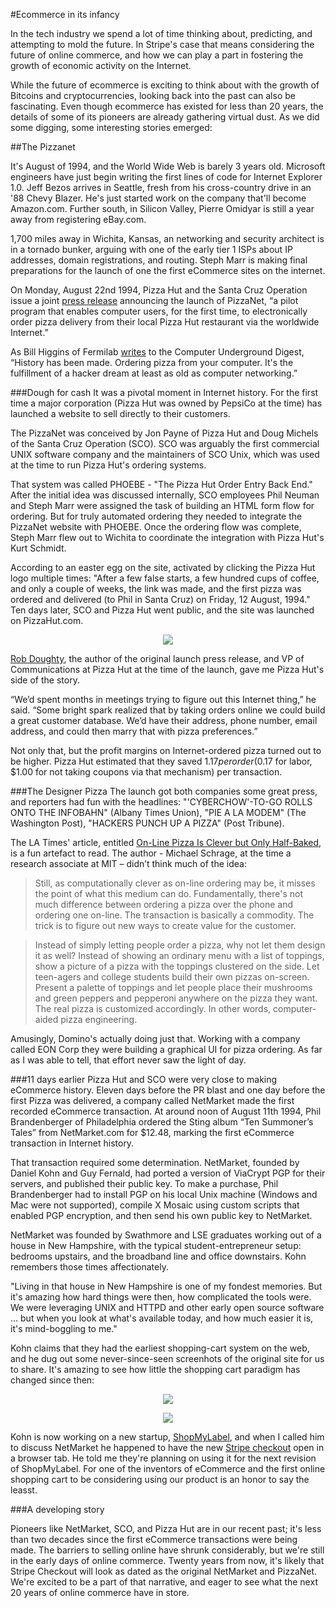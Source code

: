 #Ecommerce in its infancy

In the tech industry we spend a lot of time thinking about, predicting, and attempting to mold the future. In Stripe's case that means considering the future of online commerce, and how we can play a part in fostering the growth of economic activity on the Internet. 

While the future of ecommerce is exciting to think about with the growth of Bitcoins and cryptocurrencies, looking back into the past can also be fascinating. Even though ecommerce has existed for less than 20 years, the details of some of its pioneers are already gathering virtual dust. As we did some digging, some interesting stories emerged:

##The Pizzanet

It's August of 1994, and the World Wide Web is barely 3 years old. Microsoft engineers have just begin writing the first lines of code for Internet Explorer 1.0. Jeff Bezos arrives in Seattle, fresh from his cross-country drive in an '88 Chevy Blazer. He's just started work on the company that'll become Amazon.com. Further south, in Silicon Valley, Pierre Omidyar is still a year away from registering eBay.com.

1,700 miles away in Wichita, Kansas, an networking and security architect is in a tornado bunker, arguing with one of the early tier 1 ISPs about IP addresses, domain registrations, and routing. Steph Marr is making final preparations for the launch of one the first eCommerce sites on the internet.

On Monday, August 22nd 1994, Pizza Hut and the Santa Cruz Operation issue a joint [press release](http://www.interesting-people.org/archives/interesting-people/199408/msg00057.html) announcing the launch of PizzaNet, “a pilot program that enables computer users, for the first time, to electronically order pizza delivery from their local Pizza Hut restaurant via the worldwide Internet.”

As Bill Higgins of Fermilab [writes](http://cu-digest.org/CUDS6/cud6.83) to the Computer Underground Digest, “History has been made.  Ordering pizza from your computer.  It's the fulfillment of a hacker dream at least as old as computer networking.” 


###Dough for cash
It was a pivotal moment in Internet history. For the first time a major corporation (Pizza Hut was owned by PepsiCo at the time) has launched a website  to sell directly to their customers.

The PizzaNet was conceived by Jon Payne of Pizza Hut and Doug Michels of the Santa Cruz Operation (SCO). SCO was arguably the first commercial UNIX software company and the maintainers of SCO Unix, which was used at the time to run Pizza Hut's ordering systems. 

That system was called PHOEBE - "The Pizza Hut Order Entry Back End." After the initial idea was discussed internally, SCO employees Phil Neuman and Steph Marr were assigned the task of building an HTML form flow for ordering. But for truly automated ordering they needed to integrate the PizzaNet website with PHOEBE. Once the ordering flow was complete, Steph Marr flew out to Wichita to coordinate the integration with Pizza Hut's Kurt Schmidt. 

According to an easter egg on the site, activated by clicking the Pizza Hut logo multiple times: "After a few false starts, a few hundred cups of coffee, and only a couple of weeks, the link was made, and the first pizza was ordered
and delivered (to Phil in Santa Cruz) on Friday, 12 August, 1994." Ten days later, SCO and Pizza Hut went public, and the site was launched on PizzaHut.com.

<p align="center"><img src="https://github.com/sinak/stripe-blog-posts/raw/master/1%20-%20images/pizza1.jpg" /></p>

[Rob Doughty](http://robdoughtycommunications.com/robdoughtycommunications.com/Welcome.html), the author of the original launch press release, and VP of Communications at Pizza Hut at the time of the launch, gave me Pizza Hut's side of the story. 

“We’d spent months in meetings trying to figure out this Internet thing,” he said. “Some bright spark realized that by taking orders online we could build a great customer database. We’d have their address, phone number, email address, and could then marry that with pizza preferences.”

Not only that, but the profit margins on Internet-ordered pizza turned out to be higher. Pizza Hut estimated that they saved $1.17 per order ($0.17 for labor, $1.00 for not taking coupons via that mechanism) per transaction.


###The Designer Pizza
The launch got both companies some great press, and reporters had fun with the headlines: "'CYBERCHOW'-TO-GO ROLLS ONTO THE INFOBAHN" (Albany Times Union), "PIE A LA MODEM" (The Washington Post), "HACKERS PUNCH UP A PIZZA" (Post Tribune).

The LA Times' article, entitled [On-Line Pizza Is Clever but Only Half-Baked](http://articles.latimes.com/1994-08-25/business/fi-31168_1_pizza-hut), is a fun artefact to read. The author - Michael Schrage, at the time a research associate at MIT – didn’t think much of the idea:

> Still, as computationally clever as on-line ordering may be, it misses the point of what this medium can do. Fundamentally, there's not much difference between ordering a pizza over the phone and ordering one on-line. The transaction is basically a commodity. The trick is to figure out new ways to create value for the customer.

> Instead of simply letting people order a pizza, why not let them design it as well? Instead of showing an ordinary menu with a list of toppings, show a picture of a pizza with the toppings clustered on the side. Let teen-agers and college students build their own pizzas on-screen. Present a palette of toppings and let people place their mushrooms and green peppers and pepperoni anywhere on the pizza they want. The real pizza is customized accordingly. In other words, computer-aided pizza engineering.

Amusingly, Domino's actually doing just that. Working with a company called EON Corp they were building a graphical UI for pizza ordering. As far as I was able to tell, that effort never saw the light of day.

###11 days earlier
Pizza Hut and SCO were very close to making eCommerce history. Eleven days before the PR blast and one day before the first Pizza was delivered, a company called NetMarket made the first recorded  eCommerce transaction. At around noon of August 11th 1994, Phil Brandenberger of Philadelphia ordered the Sting album “Ten Summoner’s Tales” from NetMarket.com for $12.48, marking the first eCommerce transaction in Internet history. 

That transaction required some determination. NetMarket, founded by Daniel Kohn and Guy Fernald, had ported a version of ViaCrypt PGP for their servers, and published their public key. To make a purchase, Phil Brandenberger had to install PGP on his local Unix machine (Windows and Mac were not supported), compile X Mosaic using custom scripts that enabled PGP encryption, and then send his own public key to NetMarket.

NetMarket was founded by Swathmore and LSE graduates working out of a house in New Hampshire, with the typical student-entrepreneur setup: bedrooms upstairs, and the broadband line and office downstairs. Kohn remembers those times affectionately. 

"Living in that house in New Hampshire is one of my fondest memories. But it's amazing how hard things were then, how complicated the tools were. We were leveraging UNIX and HTTPD and other early open source software ... but when you look at what's available today, and how much easier it is, it's mind-boggling to me."

Kohn claims that they had the earliest shopping-cart system on the web, and he dug out some never-since-seen screenhots of the original site for us to share. It's amazing to see how little the shopping cart paradigm has changed since then:

<p align="center"><img src="https://github.com/sinak/stripe-blog-posts/raw/master/1%20-%20images/netmarket-2.gif" /></p>
<p align="center"><img src="https://github.com/sinak/stripe-blog-posts/raw/master/1%20-%20images/netmarket-1.gif" /></p>

Kohn is now working on a new startup, [ShopMyLabel](http://shopmylabel.com), and when I called him to discuss NetMarket he happened to have the new [Stripe checkout](https://stripe.com/blog/stripe-checkout) open in a browser tab. He told me they're planning on using it for the next revision of ShopMyLabel. For one of the inventors of eCommerce and the first online shopping cart to be considering using our product is an honor to say the leasst.

###A developing story

Pioneers like NetMarket, SCO, and Pizza Hut are in our recent past; it's less than two decades since the first eCommerce transactions were being made. The barriers to selling online have shrunk considerably, but we're still in the early days of online commerce. Twenty years from now, it's likely that Stripe Checkout will look as dated as the original NetMarket and PizzaNet. We're excited to be a part of that narrative, and eager to see what the next 20 years of online commerce have in store.
